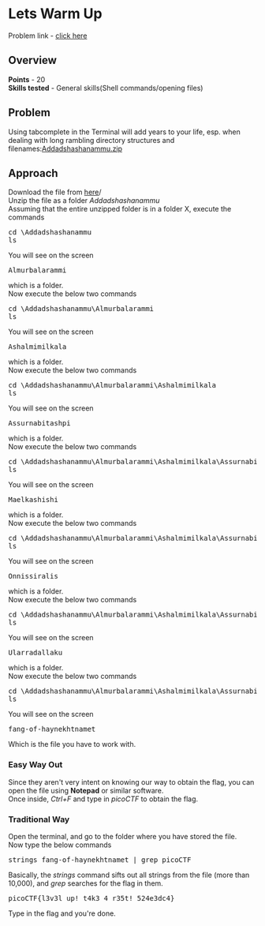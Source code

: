 <h1>Lets Warm Up</h1>
Problem link - <a href="https://play.picoctf.org/practice/challenge/176">click here</a>
<h2>Overview</h2>
<b>Points</b> - 20<br>
<b>Skills tested</b> - General skills(Shell commands/opening files)
<h2>Problem</h2>
Using tabcomplete in the Terminal will add years to your life, esp. when dealing with long rambling directory structures and filenames:<a href="https://mercury.picoctf.net/static/659efd595171e4c40378be6a2e9b7298/Addadshashanammu.zip">Addadshashanammu.zip</a>
<h2>Approach</h2>
Download the file from <a href="https://mercury.picoctf.net/static/659efd595171e4c40378be6a2e9b7298/Addadshashanammu.zip">here</a>/<br>
Unzip the file as a folder <i>Addadshashanammu</i><br>
Assuming that the entire unzipped folder is in a folder X, execute the commands
<pre>cd \Addadshashanammu
ls</pre>
You will see on the screen
<pre>Almurbalarammi</pre>
which is a folder.<br>
Now execute the below two commands
<pre>cd \Addadshashanammu\Almurbalarammi
ls</pre>
You will see on the screen
<pre>Ashalmimilkala</pre>
which is a folder.<br>
Now execute the below two commands
<pre>cd \Addadshashanammu\Almurbalarammi\Ashalmimilkala
ls</pre>
You will see on the screen
<pre>Assurnabitashpi</pre>
which is a folder.<br>
Now execute the below two commands
<pre>cd \Addadshashanammu\Almurbalarammi\Ashalmimilkala\Assurnabitashpi
ls</pre>
You will see on the screen
<pre>Maelkashishi</pre>
which is a folder.<br>
Now execute the below two commands
<pre>cd \Addadshashanammu\Almurbalarammi\Ashalmimilkala\Assurnabitashpi\Maelkashishi
ls</pre>
You will see on the screen
<pre>Onnissiralis</pre>
which is a folder.<br>
Now execute the below two commands
<pre>cd \Addadshashanammu\Almurbalarammi\Ashalmimilkala\Assurnabitashpi\Maelkashishi\Onnissiralis
ls</pre>
You will see on the screen
<pre>Ularradallaku</pre>
which is a folder.<br>
Now execute the below two commands
<pre>cd \Addadshashanammu\Almurbalarammi\Ashalmimilkala\Assurnabitashpi\Maelkashishi\Onnissiralis\Ularradallaku
ls</pre>
You will see on the screen
<pre>fang-of-haynekhtnamet</pre>
Which is the file you have to work with.
<h3>Easy Way Out</h3>
Since they aren't very intent on knowing our way to obtain the flag, you can open the file using <b>Notepad</b> or similar software.<br>
Once inside, <i>Ctrl+F</i> and type in <i>picoCTF</i> to obtain the flag.
<h3>Traditional Way</h3>
Open the terminal, and go to the folder where you have stored the file.<br>
Now type the below commands
<pre>
strings fang-of-haynekhtnamet | grep picoCTF</pre>
Basically, the <i>strings</i> command sifts out all strings from the file (more than 10,000), and <i>grep</i> searches for the flag in them.<br>
<pre>picoCTF{l3v3l_up!_t4k3_4_r35t!_524e3dc4}</pre>
Type in the flag and you're done.
